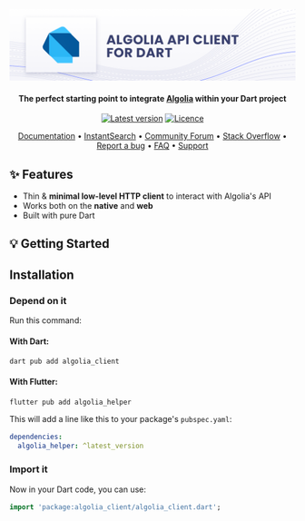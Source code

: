 <p align="center">
  <a href="https://www.algolia.com">
    <img alt="Algolia for Kotlin" src="https://raw.githubusercontent.com/algolia/algoliasearch-client-common/master/banners/dart.png" >
  </a>

<h4 align="center">The perfect starting point to integrate <a href="https://algolia.com" target="_blank">Algolia</a>
within your Dart project</h4>

  <p align="center">
    <a href="https://pub.dartlang.org/packages/algolia_core"><img src="https://img.shields.io/pub/v/algolia_core.svg" alt="Latest version"></img></a>
    <a href="https://pub.dev/packages/algolia_core/publisher"><img src="https://img.shields.io/pub/publisher/algolia_core.svg" alt="Licence"></img></a>
  </p>
</p>


<p align="center">
  <a href="https://www.algolia.com/doc/api-client/getting-started/install/dart/" target="_blank">Documentation</a>  •
  <a href="https://www.algolia.com/doc/guides/building-search-ui/what-is-instantsearch/flutter/" target="_blank">InstantSearch</a>  •
  <a href="https://discourse.algolia.com" target="_blank">Community Forum</a>  •
  <a href="http://stackoverflow.com/questions/tagged/algolia" target="_blank">Stack Overflow</a>  •
  <a href="https://github.com/algolia/algoliasearch-client-dart/issues" target="_blank">Report a bug</a>  •
  <a href="https://www.algolia.com/doc/api-client/troubleshooting/faq/dart/" target="_blank">FAQ</a>  •
  <a href="https://www.algolia.com/support" target="_blank">Support</a>
</p>

## ✨ Features

- Thin & **minimal low-level HTTP client** to interact with Algolia's API
- Works both on the **native** and **web**
- Built with pure Dart

## 💡 Getting Started

## Installation

### Depend on it

Run this command:

#### With Dart:

```shell
dart pub add algolia_client
```

#### With Flutter:

```shell
flutter pub add algolia_helper
```

This will add a line like this to your package's `pubspec.yaml`:

```yaml
dependencies:
  algolia_helper: ^latest_version
```

### Import it

Now in your Dart code, you can use:

```dart
import 'package:algolia_client/algolia_client.dart';
```
